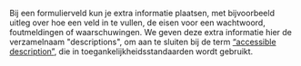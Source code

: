 Bij een formulierveld kun je extra informatie plaatsen, met bijvoorbeeld uitleg over hoe een veld in te vullen, de eisen voor een wachtwoord, foutmeldingen of waarschuwingen. We geven deze extra informatie hier de verzamelnaam "descriptions", om aan te sluiten bij de term [“accessible description”](https://www.w3.org/TR/wai-aria-1.2/#dfn-accessible-description), die in toegankelijkheidsstandaarden wordt gebruikt.
